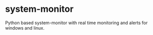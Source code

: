 # system-monitor
Python based system-monitor with real time monitoring and alerts for windows and linux.
